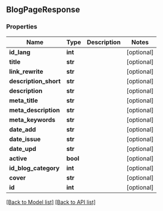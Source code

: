 ## BlogPageResponse

### Properties
Name | Type | Description | Notes
------------ | ------------- | ------------- | -------------
**id_lang** | **int** |  | [optional] 
**title** | **str** |  | [optional] 
**link_rewrite** | **str** |  | [optional] 
**description_short** | **str** |  | [optional] 
**description** | **str** |  | [optional] 
**meta_title** | **str** |  | [optional] 
**meta_description** | **str** |  | [optional] 
**meta_keywords** | **str** |  | [optional] 
**date_add** | **str** |  | [optional] 
**date_issue** | **str** |  | [optional] 
**date_upd** | **str** |  | [optional] 
**active** | **bool** |  | [optional] 
**id_blog_category** | **int** |  | [optional] 
**cover** | **str** |  | [optional] 
**id** | **int** |  | [optional] 

[[Back to Model list]](#documentation-for-models) [[Back to API list]](#documentation-for-api-endpoints)


